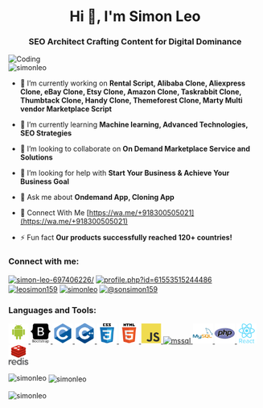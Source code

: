 <h1 align="center">Hi 👋, I'm Simon Leo</h1>
<h3 align="center">SEO Architect Crafting Content for Digital Dominance</h3>
<img align="right" alt="Coding" width="640" src="[https://www.google.com/url?sa=i&url=https%3A%2F%2Fgifer.com%2Fen%2Fgifs%2Fseo&psig=AOvVaw3PkZPq3LE5GAoIuNrDU57S&ust=1708848036464000&source=images&cd=vfe&opi=89978449&ved=0CBIQjRxqFwoTCODOstbBw4QDFQAAAAAdAAAAABAR](https://www.google.com/url?sa=i&url=https%3A%2F%2Fsapphire-falls.com%2Fwebsite-services%2Fsearch-engine-optimization-seo%2F&psig=AOvVaw2Ae04nWL-eIL04ifC6xSiv&ust=1708848440046000&source=images&cd=vfe&opi=89978449&ved=0CBIQjRxqFwoTCOj2hdTCw4QDFQAAAAAdAAAAABAW)">
<p align="left"> <img src="https://komarev.com/ghpvc/?username=simonleo&label=Profile%20views&color=0e75b6&style=flat" alt="simonleo" /> </p>

- 🔭 I’m currently working on **Rental Script, Alibaba Clone, Aliexpress Clone, eBay Clone, Etsy Clone, Amazon Clone, Taskrabbit Clone, Thumbtack Clone, Handy Clone, Themeforest Clone, Marty Multi vendor Marketplace Script**

- 🌱 I’m currently learning **Machine learning, Advanced Technologies, SEO Strategies**

- 👯 I’m looking to collaborate on **On Demand Marketplace Service and Solutions**

- 🤝 I’m looking for help with **Start Your Business & Achieve Your Business Goal**

- 💬 Ask me about **Ondemand App, Cloning App**

- 📄 Connect With Me [https://wa.me/+918300505021](https://wa.me/+918300505021)

- ⚡ Fun fact **Our products successfully reached 120+ countries!**

<h3 align="left">Connect with me:</h3>
<p align="left">
<a href="https://linkedin.com/in/simon-leo-697406226/" target="blank"><img align="center" src="https://raw.githubusercontent.com/rahuldkjain/github-profile-readme-generator/master/src/images/icons/Social/linked-in-alt.svg" alt="simon-leo-697406226/" height="30" width="40" /></a>
<a href="https://fb.com/profile.php?id=61553515244486" target="blank"><img align="center" src="https://raw.githubusercontent.com/rahuldkjain/github-profile-readme-generator/master/src/images/icons/Social/facebook.svg" alt="profile.php?id=61553515244486" height="30" width="40" /></a>
<a href="https://instagram.com/leosimon159" target="blank"><img align="center" src="https://raw.githubusercontent.com/rahuldkjain/github-profile-readme-generator/master/src/images/icons/Social/instagram.svg" alt="leosimon159" height="30" width="40" /></a>
<a href="https://dribbble.com/simonleo" target="blank"><img align="center" src="https://raw.githubusercontent.com/rahuldkjain/github-profile-readme-generator/master/src/images/icons/Social/dribbble.svg" alt="simonleo" height="30" width="40" /></a>
<a href="https://medium.com/@sonsimon159" target="blank"><img align="center" src="https://raw.githubusercontent.com/rahuldkjain/github-profile-readme-generator/master/src/images/icons/Social/medium.svg" alt="@sonsimon159" height="30" width="40" /></a>

</p>

<h3 align="left">Languages and Tools:</h3>
<p align="left"> <a href="https://developer.android.com" target="_blank" rel="noreferrer"> <img src="https://raw.githubusercontent.com/devicons/devicon/master/icons/android/android-original-wordmark.svg" alt="android" width="40" height="40"/> </a> <a href="https://getbootstrap.com" target="_blank" rel="noreferrer"> <img src="https://raw.githubusercontent.com/devicons/devicon/master/icons/bootstrap/bootstrap-plain-wordmark.svg" alt="bootstrap" width="40" height="40"/> </a> <a href="https://www.cprogramming.com/" target="_blank" rel="noreferrer"> <img src="https://raw.githubusercontent.com/devicons/devicon/master/icons/c/c-original.svg" alt="c" width="40" height="40"/> </a> <a href="https://www.w3schools.com/cpp/" target="_blank" rel="noreferrer"> <img src="https://raw.githubusercontent.com/devicons/devicon/master/icons/cplusplus/cplusplus-original.svg" alt="cplusplus" width="40" height="40"/> </a> <a href="https://www.w3schools.com/css/" target="_blank" rel="noreferrer"> <img src="https://raw.githubusercontent.com/devicons/devicon/master/icons/css3/css3-original-wordmark.svg" alt="css3" width="40" height="40"/> </a> <a href="https://www.w3.org/html/" target="_blank" rel="noreferrer"> <img src="https://raw.githubusercontent.com/devicons/devicon/master/icons/html5/html5-original-wordmark.svg" alt="html5" width="40" height="40"/> </a> <a href="https://developer.mozilla.org/en-US/docs/Web/JavaScript" target="_blank" rel="noreferrer"> <img src="https://raw.githubusercontent.com/devicons/devicon/master/icons/javascript/javascript-original.svg" alt="javascript" width="40" height="40"/> </a> <a href="https://www.microsoft.com/en-us/sql-server" target="_blank" rel="noreferrer"> <img src="https://www.svgrepo.com/show/303229/microsoft-sql-server-logo.svg" alt="mssql" width="40" height="40"/> </a> <a href="https://www.mysql.com/" target="_blank" rel="noreferrer"> <img src="https://raw.githubusercontent.com/devicons/devicon/master/icons/mysql/mysql-original-wordmark.svg" alt="mysql" width="40" height="40"/> </a> <a href="https://www.php.net" target="_blank" rel="noreferrer"> <img src="https://raw.githubusercontent.com/devicons/devicon/master/icons/php/php-original.svg" alt="php" width="40" height="40"/> </a> <a href="https://reactjs.org/" target="_blank" rel="noreferrer"> <img src="https://raw.githubusercontent.com/devicons/devicon/master/icons/react/react-original-wordmark.svg" alt="react" width="40" height="40"/> </a> <a href="https://redis.io" target="_blank" rel="noreferrer"> <img src="https://raw.githubusercontent.com/devicons/devicon/master/icons/redis/redis-original-wordmark.svg" alt="redis" width="40" height="40"/> </a> </p>

<p><img align="left" src="https://github-readme-stats.vercel.app/api/top-langs?username=simonleo&show_icons=true&locale=en&layout=compact" alt="simonleo" /></p>

<p>&nbsp;<img align="center" src="https://github-readme-stats.vercel.app/api?username=simonleo&show_icons=true&locale=en" alt="simonleo" /></p>

<p><img align="center" src="https://github-readme-streak-stats.herokuapp.com/?user=simonleo&" alt="simonleo" /></p>
